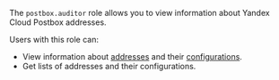 The `postbox.auditor` role allows you to view information about Yandex Cloud Postbox addresses.

Users with this role can:
* View information about [addresses](../../postbox/concepts/glossary.md#adress) and their [configurations](../../postbox/concepts/glossary.md#configuration).
* Get lists of addresses and their configurations.
